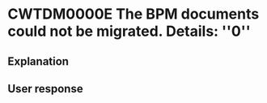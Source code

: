 # CWTDM0000E The BPM documents could not be migrated. Details: ''0''

## Explanation

## User response